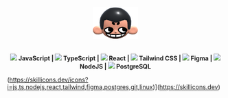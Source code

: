 <div align="center">
  <img height="75px" src="khicon.png" alt="logo">
</div>
<br>

<p align="center">
  <b><img width="12" src="https://skillicons.dev/icons?i=javascript"/> JavaScript | <img width="12" src="https://skillicons.dev/icons?i=typescript"/> TypeScript | <img width="12" src="https://skillicons.dev/icons?i=react"/> React | <img width="12" src="https://skillicons.dev/icons?i=tailwindcss"/> Tailwind CSS | <img width="12" src="https://skillicons.dev/icons?i=figma"/> Figma | <img width="12" src="https://skillicons.dev/icons?i=nodejs"/> NodeJS | <img width="12" src="https://skillicons.dev/icons?i=postgresql"/> PostgreSQL</b>
  
</p>

(https://skillicons.dev/icons?i=js,ts,nodejs,react,tailwind,figma,postgres,git,linux)](https://skillicons.dev)
